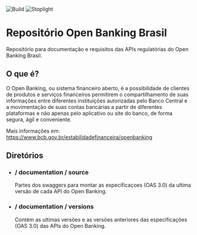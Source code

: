 ![Build](https://github.com/openbanking-brasil/areadesenvolvedor/workflows/Build/badge.svg)
![Stoplight](https://github.com/openbanking-brasil/areadesenvolvedor/workflows/Stoplight/badge.svg)
# Repositório Open Banking Brasil

Repositório para documentação e requisitos das APIs regulatórias do Open Banking Brasil. 

## O que é? 

O Open Banking, ou sistema financeiro aberto, é a possibilidade de clientes de produtos e serviços financeiros permitirem o compartilhamento de suas informações entre diferentes instituições autorizadas pelo Banco Central e a movimentação de suas contas bancárias a partir de diferentes plataformas e não apenas pelo aplicativo ou site do banco, de forma segura, ágil e conveniente.

Mais informações em: https://www.bcb.gov.br/estabilidadefinanceira/openbanking


## Diretórios

- ### / documentation / source
  Partes dos swaggers para montar as especificaçoes (OAS 3.0) da ultima versão de cada API do Open Banking.
- ### / documentation / versions
  Contém as ultimas versões e as versões anteriores das especificações (OAS 3.0) das APIs do Open Banking.
